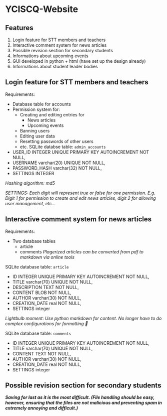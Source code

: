 # YCISCQ-Website

## Features
1. Login feature for STT members and teachers
2. Interactive comment system for news articles
3. Possible revision section for secondary students 
4. Informations about upcoming events 
5. GUI developed in python + html (have set up the design already) 
6. Informations about student leader bodies 

## Login feature for STT members and teachers
Requirements: 
- Database table for accounts
- Permission system for:
  - Creating and editing entries for
    - News articles
    - Upcoming events
  - Banning users
  - Editing user data
  - Resetting passwords of other users
  - etc.
SQLite databse table: `admin_accounts`
- USER_ID INTEGER UNIQUE PRIMARY KEY AUTOINCREMENT NOT NULL,
- USERNAME varchar(20) UNIQUE NOT NULL,
- PASSWORD_HASH varchar(32) NOT NULL,
- SETTINGS INTEGER

*Hashing algorithm: md5*

*SETTINGS: Each digit will represent true or false for one permission. E.g. Digit 1 for permission to create and edit news articles, digit 2 for allowing user management, etc...*

## Interactive comment system for news articles
Requirements:
- Two database tables
  - article
  - comments
*Plagerized articles can be converted from pdf to markdown via online tools*


SQLite database table: `article`
- ID INTEGER UNIQUE PRIMARY KEY AUTOINCREMENT NOT NULL,
- TITLE varchar(70) UNIQUE NOT NULL,
- DESCRIPTION TEXT NOT NULL,
- CONTENT BLOB NOT NULL,
- AUTHOR varchar(30) NOT NULL,
- CREATION_DATE real NOT NULL,
- SETTINGS integer

*Lightbulb moment: Use python markdown for content. No longer have to do complex configurations for formatting 🤯*

SQLite database table: `comments`
- ID INTEGER UNIQUE PRIMARY KEY AUTOINCREMENT NOT NULL,
- TITLE varchar(70) UNIQUE NOT NULL,
- CONTENT TEXT NOT NULL,
- AUTHOR varchar(30) NOT NULL,
- CREATION_DATE real NOT NULL,
- SETTINGS integer

## Possible revision section for secondary students
***Saving for last as it is the most difficult. (File handling should be easy, however, ensuring that the files are not malicious and preventing spam in extremely annoying and difficult.)***
